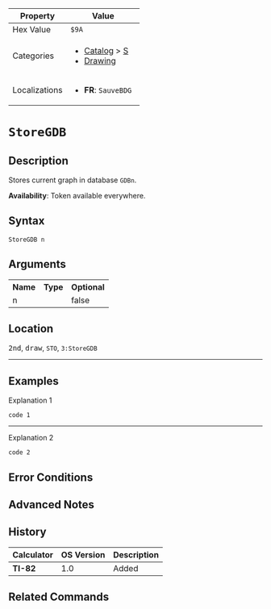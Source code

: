 | Property      | Value |
|---------------|-------|
| Hex Value     | `$9A`|
| Categories    | <ul><li>[Catalog](<../categories/Catalog.md>) > [S](<../categories/Catalog.md#S>)</li><li>[Drawing](<../categories/Drawing.md>)</li></ul> |
| Localizations | <ul><li><b>FR</b>: `SauveBDG `</li></ul> |

# `StoreGDB `

## Description
Stores current graph in database `GDBn`.


<b>Availability</b>: Token available everywhere.

## Syntax
`StoreGDB n`

## Arguments
<table>
<tr><th>Name</th><th>Type</th><th>Optional</th></tr>

<tr><td>n</td><td></td><td>false</td></tr>

</table>

## Location
<kbd>2nd</kbd>, <kbd>draw</kbd>, `STO`, `3:StoreGDB`
<hr>

## Examples

Explanation 1
```ti-basic
code 1
```
---
Explanation 2
```ti-basic
code 2
```

## Error Conditions


## Advanced Notes


## History
| Calculator | OS Version | Description |
|------------|------------|-------------|
| <b>TI-82</b> | 1.0 | Added

## Related Commands

    